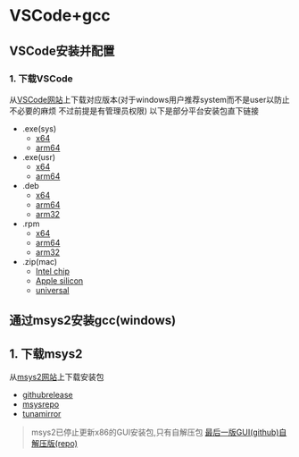 # VSCode+gcc

## VSCode安装并配置

### 1. 下载VSCode

从[VSCode网站](https://code.visualstudio.com)上下载对应版本(对于windows用户推荐system而不是user以防止不必要的麻烦 不过前提是有管理员权限)
以下是部分平台安装包直下链接

- .exe(sys)
  - [x64](https://code.visualstudio.com/sha/download?build=stable&os=win32-x64)
  - [arm64](https://code.visualstudio.com/sha/download?build=stable&os=win32-arm64)
- .exe(usr)
  - [x64](https://code.visualstudio.com/sha/download?build=stable&os=win32-x64-user)
  - [arm64](https://code.visualstudio.com/sha/download?build=stable&os=win32-arm64-user)
- .deb
  - [x64](https://code.visualstudio.com/sha/download?build=stable&os=linux-deb-x64)
  - [arm64](https://code.visualstudio.com/sha/download?build=stable&os=linux-deb-arm64)
  - [arm32](https://code.visualstudio.com/sha/download?build=stable&os=linux-deb-armhf)
- .rpm
  - [x64](https://code.visualstudio.com/sha/download?build=stable&os=linux-rpm-x64)
  - [arm64](https://code.visualstudio.com/sha/download?build=stable&os=linux-rpm-arm64)
  - [arm32](https://code.visualstudio.com/sha/download?build=stable&os=linux-rpm-armhf)
- .zip(mac)
  - [Intel chip](https://code.visualstudio.com/sha/download?build=stable&os=darwin)
  - [Apple silicon](https://code.visualstudio.com/sha/download?build=stable&os=darwin-arm64)
  - [universal](https://code.visualstudio.com/sha/download?build=stable&os=darwin-universal)

## 通过msys2安装gcc(windows)

## 1. 下载msys2

从[msys2网站](https://www.msys2.org)上下载安装包

- [githubrelease](https://github.com/msys2/msys2-installer/releases/download/nightly-x86_64/msys2-x86_64-latest.exe)
- [msysrepo](https://repo.msys2.org/distrib/msys2-x86_64-latest.exe)
- [tunamirror](https://mirrors.tuna.tsinghua.edu.cn/msys2/distrib/msys2-x86_64-latest.exe)

> msys2已停止更新x86的GUI安装包,只有自解压包
 [最后一版GUI(github)](https://github.com/msys2/msys2-installer/releases/download/nightly-i686/msys2-i686-20210705.exe)[自解压版(repo)](https://repo.msys2.org/distrib/msys2-i686-latest.sfx.exe)
